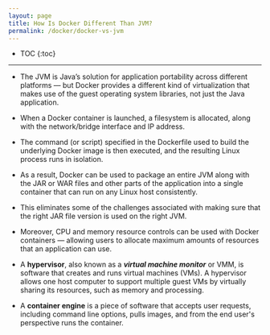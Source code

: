 ```yaml
---
layout: page
title: How Is Docker Different Than JVM?
permalink: /docker/docker-vs-jvm
---
```


- TOC
{:toc}

---

- The JVM is Java’s solution for application portability across different platforms — but Docker provides a different kind of virtualization that makes use of the guest operating system libraries, not just the Java application.
- When a Docker container is launched, a filesystem is allocated, along with the network/bridge interface and IP address.
- The command (or script) specified in the Dockerfile used to build the underlying Docker image is then executed, and the resulting Linux process runs in isolation.
- As a result, Docker can be used to package an entire JVM along with the JAR or WAR files and other parts of the application into a single container that can run on any Linux host consistently.
- This eliminates some of the challenges associated with making sure that the right JAR file version is used on the right JVM.
- Moreover, CPU and memory resource controls can be used with Docker containers — allowing users to allocate maximum amounts of resources that an application can use.

- A **hypervisor**, also known as a ***virtual machine monitor*** or VMM, is software that creates and runs virtual machines (VMs). A hypervisor allows one host computer to support multiple guest VMs by virtually sharing its resources, such as memory and processing.
- A **container engine** is a piece of software that accepts user requests, including command line options, pulls images, and from the end user's perspective runs the container.
